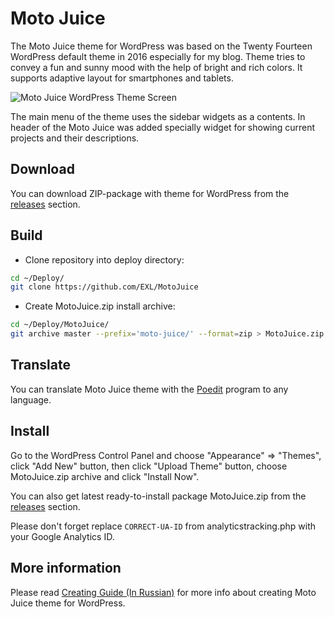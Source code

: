 Moto Juice
=============

The Moto Juice theme for WordPress was based on the Twenty Fourteen WordPress default theme in 2016 especially for my blog. Theme tries to convey a fun and sunny mood with the help of bright and rich colors. It supports adaptive layout for smartphones and tablets.

![Moto Juice WordPress Theme Screen](https://raw.github.com/EXL/MotoJuice/master/screenshot.png)

The main menu of the theme uses the sidebar widgets as a contents. In header of the Moto Juice was added specially widget for showing current projects and their descriptions.

## Download

You can download ZIP-package with theme for WordPress from the [releases](https://github.com/EXL/MotoJuice/releases) section.

## Build

* Clone repository into deploy directory:

```sh
cd ~/Deploy/
git clone https://github.com/EXL/MotoJuice
```

* Create MotoJuice.zip install archive:

```sh
cd ~/Deploy/MotoJuice/
git archive master --prefix='moto-juice/' --format=zip > MotoJuice.zip
```

## Translate

You can translate Moto Juice theme with the [Poedit](https://poedit.net/) program to any language.

## Install

Go to the WordPress Control Panel and choose "Appearance" => "Themes", click "Add New" button, then click "Upload Theme" button, choose MotoJuice.zip archive and click "Install Now".

You can also get latest ready-to-install package MotoJuice.zip from the [releases](https://github.com/EXL/MotoJuice/releases) section.

Please don't forget replace `CORRECT-UA-ID` from analyticstracking.php with your Google Analytics ID.

## More information

Please read [Creating Guide (In Russian)](http://exlmoto.ru/wordpress-moto-juice-redesign) for more info about creating Moto Juice theme for WordPress.
